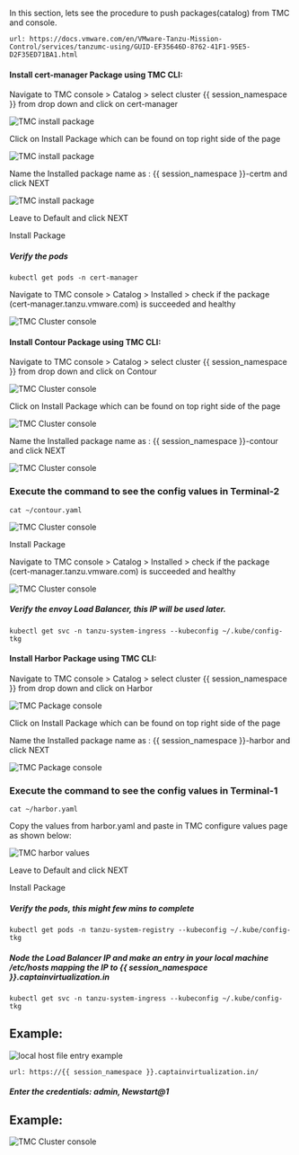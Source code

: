 In this section, lets see the procedure to push packages(catalog) from TMC and console. 

```dashboard:open-url
url: https://docs.vmware.com/en/VMware-Tanzu-Mission-Control/services/tanzumc-using/GUID-EF35646D-8762-41F1-95E5-D2F35ED71BA1.html
```
#### Install cert-manager Package using TMC CLI: 

Navigate to TMC console > Catalog > select cluster {{ session_namespace }} from drop down and click on cert-manager

![TMC install package](images/TMC-6.png)

Click on Install Package which can be found on top right side of the page

![TMC install package](images/TMC-7.png)

Name the Installed package name as : {{ session_namespace }}-certm and click NEXT

![TMC install package](images/TMC-8.png)

Leave to Default and click NEXT

Install Package

##### Verify the pods

```execute
kubectl get pods -n cert-manager
```

Navigate to TMC console > Catalog > Installed > check if the package (cert-manager.tanzu.vmware.com) is succeeded and healthy

![TMC Cluster console](images/TMC-9.png)


#### Install Contour Package using TMC CLI: 

Navigate to TMC console > Catalog > select cluster {{ session_namespace }} from drop down and click on Contour

![TMC Cluster console](images/TMC-10.png)

Click on Install Package which can be found on top right side of the page

![TMC Cluster console](images/TMC-11.png)

Name the Installed package name as : {{ session_namespace }}-contour and click NEXT

![TMC Cluster console](images/TMC-12.png)

### Execute the command to see the config values in Terminal-2

```execute-2
cat ~/contour.yaml
```

![TMC Cluster console](images/TMC-13.png) 

Install Package

Navigate to TMC console > Catalog > Installed > check if the package (cert-manager.tanzu.vmware.com) is succeeded and healthy

![TMC Cluster console](images/TMC-14.png) 

##### Verify the envoy Load Balancer, this IP will be used later. 

```execute
kubectl get svc -n tanzu-system-ingress --kubeconfig ~/.kube/config-tkg
```

#### Install Harbor Package using TMC CLI: 

Navigate to TMC console > Catalog > select cluster {{ session_namespace }} from drop down and click on Harbor

![TMC Package console](images/TMC-19.png)

Click on Install Package which can be found on top right side of the page

Name the Installed package name as : {{ session_namespace }}-harbor and click NEXT

![TMC Package console](images/TMC-15.png)

### Execute the command to see the config values in Terminal-1

```execute-1
cat ~/harbor.yaml
```
Copy the values from harbor.yaml and paste in TMC configure values page as shown below: 

![TMC harbor values](images/TMC-16.png)

Leave to Default and click NEXT

Install Package

##### Verify the pods, this might few mins to complete

```execute-1
kubectl get pods -n tanzu-system-registry --kubeconfig ~/.kube/config-tkg
```

##### Node the Load Balancer IP and make an entry in your local machine /etc/hosts mapping the IP to {{ session_namespace }}.captainvirtualization.in

```execute-1
kubectl get svc -n tanzu-system-ingress --kubeconfig ~/.kube/config-tkg
```

## Example: 
![local host file entry example](images/TMC-21.png)

```dashboard:open-url
url: https://{{ session_namespace }}.captainvirtualization.in/
```

##### Enter the credentials: admin, Newstart@1

## Example: 

![TMC Cluster console](images/TMC-20.png)
